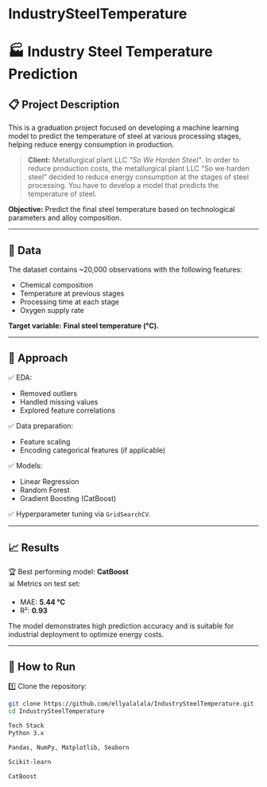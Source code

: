 # IndustrySteelTemperature


# 🏭 Industry Steel Temperature Prediction

## 📋 Project Description
This is a graduation project focused on developing a machine learning model to predict the temperature of steel at various processing stages, helping reduce energy consumption in production.  
> **Client:** Metallurgical plant LLC *"So We Harden Steel"*.
> In order to reduce production costs, the metallurgical plant LLC “So we harden steel” decided to reduce energy consumption at the stages of steel processing. You have to develop a model that predicts the temperature of steel.

**Objective:** Predict the final steel temperature based on technological parameters and alloy composition.

---

## 📂 Data
The dataset contains ~20,000 observations with the following features:
- Chemical composition
- Temperature at previous stages
- Processing time at each stage
- Oxygen supply rate

**Target variable:** **Final steel temperature (°C).**

---

## 🧪 Approach
✅ EDA:
- Removed outliers  
- Handled missing values  
- Explored feature correlations  

✅ Data preparation:
- Feature scaling
- Encoding categorical features (if applicable)

✅ Models:
- Linear Regression
- Random Forest
- Gradient Boosting (CatBoost)

✅ Hyperparameter tuning via `GridSearchCV`.

---

## 📈 Results
🏆 Best performing model: **CatBoost**  
📊 Metrics on test set:
- MAE: **5.44 °C**
- R²: **0.93**

The model demonstrates high prediction accuracy and is suitable for industrial deployment to optimize energy costs.

---

## 🚀 How to Run
1️⃣ Clone the repository:
```bash
git clone https://github.com/ellyalalala/IndustrySteelTemperature.git
cd IndustrySteelTemperature

Tech Stack
Python 3.x

Pandas, NumPy, Matplotlib, Seaborn

Scikit-learn

CatBoost

